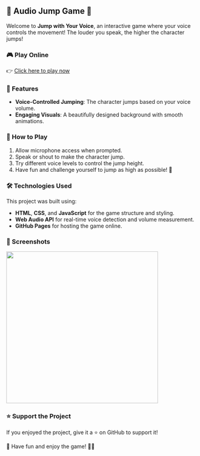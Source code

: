 
## 🎤 Audio Jump Game 🚀

Welcome to **Jump with Your Voice**, an interactive game where your voice controls the movement! The louder you speak, the higher the character jumps!

### 🎮 Play Online
👉 <a href="https://tziporarinawinter.github.io/audio-jumping/" target="_blank">Click here to play now</a>

### 🌟 Features
- **Voice-Controlled Jumping**: The character jumps based on your voice volume.
- **Engaging Visuals**: A beautifully designed background with smooth animations.

### 🎯 How to Play
1. Allow microphone access when prompted.
2. Speak or shout to make the character jump.
3. Try different voice levels to control the jump height.
4. Have fun and challenge yourself to jump as high as possible! 🎤

### 🛠️ Technologies Used
This project was built using:
- **HTML**, **CSS**, and **JavaScript** for the game structure and styling.
- **Web Audio API** for real-time voice detection and volume measurement.
- **GitHub Pages** for hosting the game online.

### 📸 Screenshots
<img src="https://github.com/user-attachments/assets/274e45b3-0758-4aff-a1aa-79673718982d" width="400"><img/>

### ⭐ Support the Project
If you enjoyed the project, give it a ⭐ on GitHub to support it!

📢 Have fun and enjoy the game! 🎤🚀
